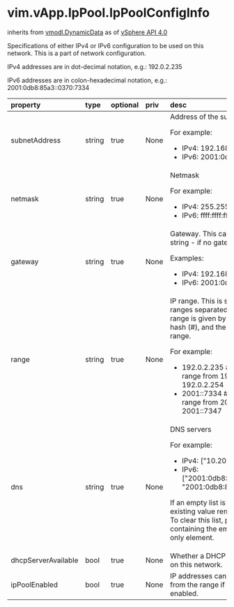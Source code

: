 vim.vApp.IpPool.IpPoolConfigInfo
================================
inherits from [vmodl.DynamicData](docs/vmodl.DynamicData.md)
as of [vSphere API 4.0](vim.version.md#vim.version.version5)


Specifications of either IPv4 or IPv6 configuration to be used   on this network. This is a part of network configuration.   <p>   IPv4 addresses are in dot-decimal notation, e.g.: 192.0.2.235   <p>   IPv6 addresses are in colon-hexadecimal notation,   e.g.: 2001:0db8:85a3::0370:7334

| property | type | optional | priv | desc |
|:---------|:-----|:---------|:-----|:-----|
| subnetAddress | string | true | None | Address of the subnet.  <p>  For example:  <ul>  <li>IPv4: 192.168.5.0</li>  <li>IPv6: 2001:0db8:85a3::</li>  </ul> |
| netmask | string | true | None | Netmask  <p>  For example:  <ul>  <li>IPv4: 255.255.255.0</li>  <li>IPv6: ffff:ffff:ffff::</li>  </ul> |
| gateway | string | true | None | Gateway. This can be an empty string - if no gateway is configured.  <p>  Examples:  <ul>  <li>IPv4: 192.168.5.1</li>  <li>IPv6: 2001:0db8:85a3::1</li>  </ul> |
| range | string | true | None | IP range. This is specified as a set of ranges separated with commas.   One range is given by a start address, a hash (#), and the length   of the range.   <p>   For example:   <ul>   <li>192.0.2.235 # 20 is the IPv4 range from 192.0.2.235 to 192.0.2.254</li>   <li>2001::7334 # 20 is the IPv6 range from 2001::7334 to 2001::7347</li>   </ul> |
| dns | string | true | None | DNS servers  <p>  For example:  <ul>  <li>IPv4: ["10.20.0.1", "10.20.0.2"]</li>  <li>IPv6: ["2001:0db8:85a3::0370:7334", "2001:0db8:85a3::0370:7335"]</li>  </ul>  <p>  If an empty list is passed, the existing value remains unchanged. To clear this  list, pass an array containing the empty string as it's only element. |
| dhcpServerAvailable | bool | true | None | Whether a DHCP server is available on this network. |
| ipPoolEnabled | bool | true | None | IP addresses can only be allocated from the range if the IP pool is   enabled. |


